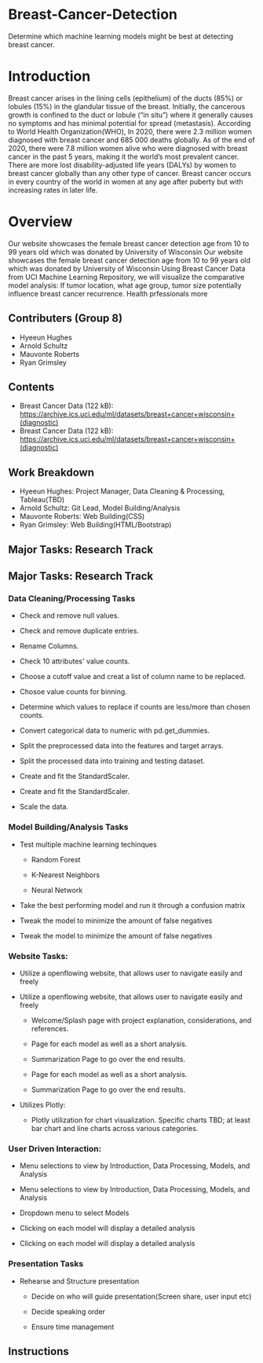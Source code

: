 # Breast-Cancer-Detection
Determine which machine learning models might be best at detecting breast cancer.

# Introduction 
Breast cancer arises in the lining cells (epithelium) of the ducts (85%) or lobules (15%) in the glandular tissue of the breast. Initially, the cancerous growth is confined to the duct or lobule (“in situ”) where it generally causes no symptoms and has minimal potential for spread (metastasis).
According to World Health Organization(WHO), In 2020, there were 2.3 million women diagnosed with breast cancer and 685 000 deaths globally. As of the end of 2020, there were 7.8 million women alive who were diagnosed with breast cancer in the past 5 years, making it the world’s most prevalent cancer. There are more lost disability-adjusted life years (DALYs) by women to breast cancer globally than any other type of cancer.  Breast cancer occurs in every country of the world in women at any age after puberty but with increasing rates in later life. 

# Overview
Our website showcases the female breast cancer detection age from 10 to 99 years old which was donated by University of Wisconsin
Our website showcases the female breast cancer detection age from 10 to 99 years old which was donated by University of Wisconsin
 Using Breast Cancer Data from UCI Machine Learning Repository, we will visualize the comparative model analysis:  If tumor location, what age group, tumor size potentially influence breast cancer recurrence.  Health prfessionals more 


## Contributers (Group 8)
* Hyeeun Hughes
* Arnold Schultz
* Mauvonte Roberts
* Ryan Grimsley

## Contents
* Breast Cancer Data (122 kB): https://archive.ics.uci.edu/ml/datasets/breast+cancer+wisconsin+(diagnostic)
* Breast Cancer Data (122 kB): https://archive.ics.uci.edu/ml/datasets/breast+cancer+wisconsin+(diagnostic)

## Work Breakdown
* Hyeeun Hughes: Project Manager, Data Cleaning & Processing, Tableau(TBD)
* Arnold Schultz: Git Lead, Model Building/Analysis
* Mauvonte Roberts: Web Building(CSS)
* Ryan Grimsley: Web Building(HTML/Bootstrap)

## Major Tasks: Research Track
## Major Tasks: Research Track

### Data Cleaning/Processing Tasks

* Check and remove null values.

* Check and remove duplicate entries.

* Rename Columns.

* Check 10 attributes' value counts.

* Choose a cutoff value and creat a list of column name to be replaced.

* Chosoe value counts for binning.

* Determine which values to replace if counts are less/more than chosen counts.

* Convert categorical data to numeric with pd.get_dummies.

* Split the preprocessed data into the features and target arrays.

* Split the processed data into training and testing dataset.

* Create and fit the StandardScaler.
* Create and fit the StandardScaler.

* Scale the data.

### Model Building/Analysis Tasks

* Test multiple machine learning techinques
    
    * Random Forest

    * K-Nearest Neighbors

    * Neural Network


* Take the best performing model and run it through a confusion matrix

* Tweak the model to minimize the amount of false negatives
* Tweak the model to minimize the amount of false negatives

### Website Tasks:

 * Utilize a openflowing website, that allows user to navigate easily and freely

 * Utilize a openflowing website, that allows user to navigate easily and freely

    * Welcome/Splash page with project explanation, considerations,  and references.

    * Page for each model as well as a short analysis.

    * Summarization Page to go over the end results.
    * Page for each model as well as a short analysis.

    * Summarization Page to go over the end results.

* Utilizes Plotly:


   * Plotly utilization for chart visualization. Specific charts TBD; at least bar chart and line charts across various categories.   

### User Driven Interaction:

* Menu selections to view by Introduction, Data Processing, Models, and Analysis 
* Menu selections to view by Introduction, Data Processing, Models, and Analysis 

* Dropdown menu to select Models

* Clicking on each model will display a detailed analysis
* Clicking on each model will display a detailed analysis

### Presentation Tasks

* Rehearse and Structure presentation

    * Decide on who will guide presentation(Screen share, user input etc)

    * Decide speaking order

    * Ensure time management



## Instructions
